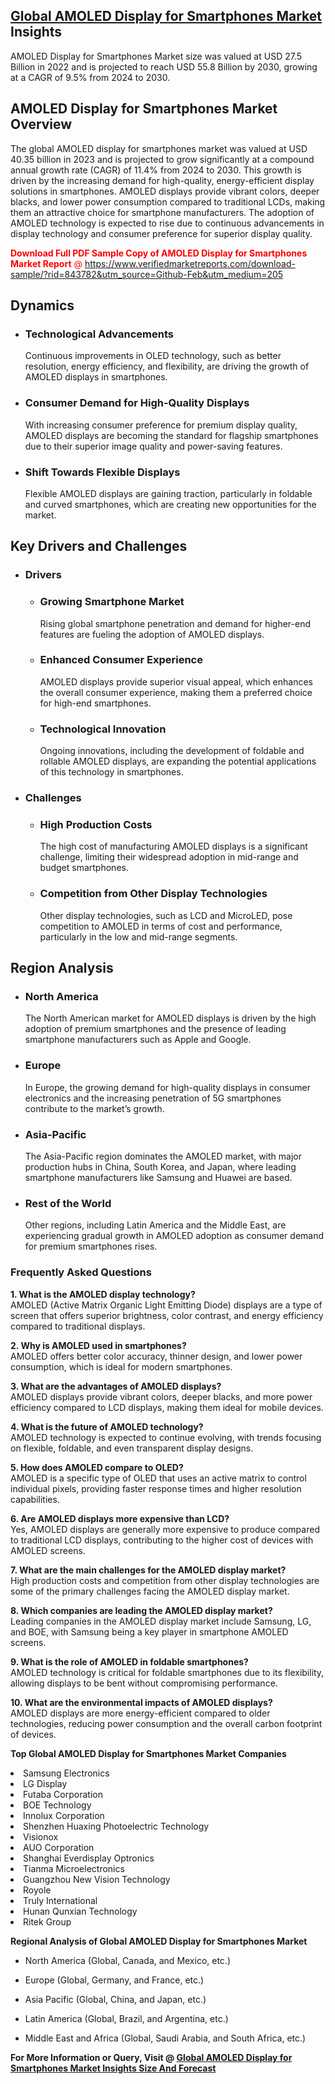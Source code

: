 <h2><a href="https://www.verifiedmarketreports.com/download-sample/?rid=843782&amp;utm_source=Github&amp;utm_medium=205" target="_blank">Global AMOLED Display for Smartphones Market</a> Insights</h2><p>AMOLED Display for Smartphones Market size was valued at USD 27.5 Billion in 2022 and is projected to reach USD 55.8 Billion by 2030, growing at a CAGR of 9.5% from 2024 to 2030.</p><p><h2>AMOLED Display for Smartphones Market Overview</h2> <p>The global AMOLED display for smartphones market was valued at USD 40.35 billion in 2023 and is projected to grow significantly at a compound annual growth rate (CAGR) of 11.4% from 2024 to 2030. This growth is driven by the increasing demand for high-quality, energy-efficient display solutions in smartphones. AMOLED displays provide vibrant colors, deeper blacks, and lower power consumption compared to traditional LCDs, making them an attractive choice for smartphone manufacturers. The adoption of AMOLED technology is expected to rise due to continuous advancements in display technology and consumer preference for superior display quality.</p> <p><p><span class=""><span style="color: #ff0000;"><strong>Download Full PDF Sample Copy of AMOLED Display for Smartphones Market Report</strong> @ </span><a href="https://www.verifiedmarketreports.com/download-sample/?rid=843782&amp;utm_source=Github-Feb&amp;utm_medium=205" target="_blank">https://www.verifiedmarketreports.com/download-sample/?rid=843782&amp;utm_source=Github-Feb&amp;utm_medium=205</a></span></p></p> <h2>Dynamics</h2> <ul> <li><h3>Technological Advancements</h3>Continuous improvements in OLED technology, such as better resolution, energy efficiency, and flexibility, are driving the growth of AMOLED displays in smartphones.</li> <li><h3>Consumer Demand for High-Quality Displays</h3>With increasing consumer preference for premium display quality, AMOLED displays are becoming the standard for flagship smartphones due to their superior image quality and power-saving features.</li> <li><h3>Shift Towards Flexible Displays</h3>Flexible AMOLED displays are gaining traction, particularly in foldable and curved smartphones, which are creating new opportunities for the market.</li> </ul> <h2>Key Drivers and Challenges</h2> <ul> <li><h3>Drivers</h3> <ul> <li><h3>Growing Smartphone Market</h3>Rising global smartphone penetration and demand for higher-end features are fueling the adoption of AMOLED displays.</li> <li><h3>Enhanced Consumer Experience</h3>AMOLED displays provide superior visual appeal, which enhances the overall consumer experience, making them a preferred choice for high-end smartphones.</li> <li><h3>Technological Innovation</h3>Ongoing innovations, including the development of foldable and rollable AMOLED displays, are expanding the potential applications of this technology in smartphones.</li> </ul> </li> <li><h3>Challenges</h3> <ul> <li><h3>High Production Costs</h3>The high cost of manufacturing AMOLED displays is a significant challenge, limiting their widespread adoption in mid-range and budget smartphones.</li> <li><h3>Competition from Other Display Technologies</h3>Other display technologies, such as LCD and MicroLED, pose competition to AMOLED in terms of cost and performance, particularly in the low and mid-range segments.</li> </ul> </li> </ul> <h2>Region Analysis</h2> <ul> <li><h3>North America</h3>The North American market for AMOLED displays is driven by the high adoption of premium smartphones and the presence of leading smartphone manufacturers such as Apple and Google.</li> <li><h3>Europe</h3>In Europe, the growing demand for high-quality displays in consumer electronics and the increasing penetration of 5G smartphones contribute to the market’s growth.</li> <li><h3>Asia-Pacific</h3>The Asia-Pacific region dominates the AMOLED market, with major production hubs in China, South Korea, and Japan, where leading smartphone manufacturers like Samsung and Huawei are based.</li> <li><h3>Rest of the World</h3>Other regions, including Latin America and the Middle East, are experiencing gradual growth in AMOLED adoption as consumer demand for premium smartphones rises.</li> </ul> <h3>Frequently Asked Questions</h3> <p><strong>1. What is the AMOLED display technology?</strong><br>AMOLED (Active Matrix Organic Light Emitting Diode) displays are a type of screen that offers superior brightness, color contrast, and energy efficiency compared to traditional displays.</p> <p><strong>2. Why is AMOLED used in smartphones?</strong><br>AMOLED offers better color accuracy, thinner design, and lower power consumption, which is ideal for modern smartphones.</p> <p><strong>3. What are the advantages of AMOLED displays?</strong><br>AMOLED displays provide vibrant colors, deeper blacks, and more power efficiency compared to LCD displays, making them ideal for mobile devices.</p> <p><strong>4. What is the future of AMOLED technology?</strong><br>AMOLED technology is expected to continue evolving, with trends focusing on flexible, foldable, and even transparent display designs.</p> <p><strong>5. How does AMOLED compare to OLED?</strong><br>AMOLED is a specific type of OLED that uses an active matrix to control individual pixels, providing faster response times and higher resolution capabilities.</p> <p><strong>6. Are AMOLED displays more expensive than LCD?</strong><br>Yes, AMOLED displays are generally more expensive to produce compared to traditional LCD displays, contributing to the higher cost of devices with AMOLED screens.</p> <p><strong>7. What are the main challenges for the AMOLED display market?</strong><br>High production costs and competition from other display technologies are some of the primary challenges facing the AMOLED display market.</p> <p><strong>8. Which companies are leading the AMOLED display market?</strong><br>Leading companies in the AMOLED display market include Samsung, LG, and BOE, with Samsung being a key player in smartphone AMOLED screens.</p> <p><strong>9. What is the role of AMOLED in foldable smartphones?</strong><br>AMOLED technology is critical for foldable smartphones due to its flexibility, allowing displays to be bent without compromising performance.</p> <p><strong>10. What are the environmental impacts of AMOLED displays?</strong><br>AMOLED displays are more energy-efficient compared to older technologies, reducing power consumption and the overall carbon footprint of devices.</p> </p><p><strong>Top Global AMOLED Display for Smartphones Market Companies</strong></p><div data-test-id=""><p><li>Samsung Electronics</li><li> LG Display</li><li> Futaba Corporation</li><li> BOE Technology</li><li> Innolux Corporation</li><li> Shenzhen Huaxing Photoelectric Technology</li><li> Visionox</li><li> AUO Corporation</li><li> Shanghai Everdisplay Optronics</li><li> Tianma Microelectronics</li><li> Guangzhou New Vision Technology</li><li> Royole</li><li> Truly International</li><li> Hunan Qunxian Technology</li><li> Ritek Group</li></p><div><strong>Regional Analysis of&nbsp;Global AMOLED Display for Smartphones Market</strong></div><ul><li dir="ltr"><p dir="ltr">North America&nbsp;(Global, Canada, and Mexico, etc.)</p></li><li dir="ltr"><p dir="ltr">Europe (Global, Germany, and France, etc.)</p></li><li dir="ltr"><p dir="ltr">Asia Pacific&nbsp;(Global, China, and Japan, etc.)</p></li><li dir="ltr"><p dir="ltr">Latin America&nbsp;(Global, Brazil, and Argentina, etc.)</p></li><li dir="ltr">Middle East and Africa&nbsp;(Global, Saudi Arabia, and South Africa, etc.)</li></ul><p><strong>For More Information or Query, Visit @&nbsp;</strong><strong><a href="https://www.verifiedmarketreports.com/product/amoled-display-for-smartphones-market/?utm_source=Github&amp;utm_medium=205" target="_blank">Global AMOLED Display for Smartphones Market Insights Size And Forecast</a></strong></p></div>
